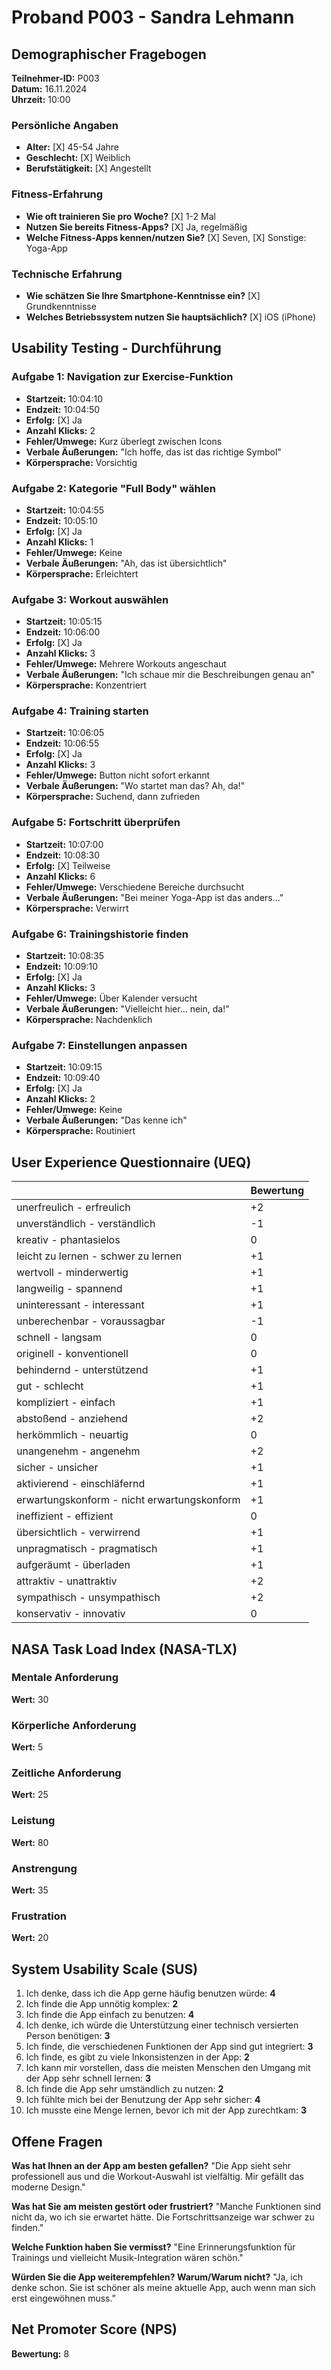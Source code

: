 # Proband P003 - Sandra Lehmann

## Demographischer Fragebogen

**Teilnehmer-ID:** P003  
**Datum:** 16.11.2024  
**Uhrzeit:** 10:00

### Persönliche Angaben
- **Alter:** [X] 45-54 Jahre
- **Geschlecht:** [X] Weiblich
- **Berufstätigkeit:** [X] Angestellt

### Fitness-Erfahrung
- **Wie oft trainieren Sie pro Woche?** [X] 1-2 Mal
- **Nutzen Sie bereits Fitness-Apps?** [X] Ja, regelmäßig
- **Welche Fitness-Apps kennen/nutzen Sie?** [X] Seven, [X] Sonstige: Yoga-App

### Technische Erfahrung
- **Wie schätzen Sie Ihre Smartphone-Kenntnisse ein?** [X] Grundkenntnisse
- **Welches Betriebssystem nutzen Sie hauptsächlich?** [X] iOS (iPhone)

## Usability Testing - Durchführung

### Aufgabe 1: Navigation zur Exercise-Funktion
- **Startzeit:** 10:04:10
- **Endzeit:** 10:04:50
- **Erfolg:** [X] Ja
- **Anzahl Klicks:** 2
- **Fehler/Umwege:** Kurz überlegt zwischen Icons
- **Verbale Äußerungen:** "Ich hoffe, das ist das richtige Symbol"
- **Körpersprache:** Vorsichtig

### Aufgabe 2: Kategorie "Full Body" wählen
- **Startzeit:** 10:04:55
- **Endzeit:** 10:05:10
- **Erfolg:** [X] Ja
- **Anzahl Klicks:** 1
- **Fehler/Umwege:** Keine
- **Verbale Äußerungen:** "Ah, das ist übersichtlich"
- **Körpersprache:** Erleichtert

### Aufgabe 3: Workout auswählen
- **Startzeit:** 10:05:15
- **Endzeit:** 10:06:00
- **Erfolg:** [X] Ja
- **Anzahl Klicks:** 3
- **Fehler/Umwege:** Mehrere Workouts angeschaut
- **Verbale Äußerungen:** "Ich schaue mir die Beschreibungen genau an"
- **Körpersprache:** Konzentriert

### Aufgabe 4: Training starten
- **Startzeit:** 10:06:05
- **Endzeit:** 10:06:55
- **Erfolg:** [X] Ja
- **Anzahl Klicks:** 3
- **Fehler/Umwege:** Button nicht sofort erkannt
- **Verbale Äußerungen:** "Wo startet man das? Ah, da!"
- **Körpersprache:** Suchend, dann zufrieden

### Aufgabe 5: Fortschritt überprüfen
- **Startzeit:** 10:07:00
- **Endzeit:** 10:08:30
- **Erfolg:** [X] Teilweise
- **Anzahl Klicks:** 6
- **Fehler/Umwege:** Verschiedene Bereiche durchsucht
- **Verbale Äußerungen:** "Bei meiner Yoga-App ist das anders..."
- **Körpersprache:** Verwirrt

### Aufgabe 6: Trainingshistorie finden
- **Startzeit:** 10:08:35
- **Endzeit:** 10:09:10
- **Erfolg:** [X] Ja
- **Anzahl Klicks:** 3
- **Fehler/Umwege:** Über Kalender versucht
- **Verbale Äußerungen:** "Vielleicht hier... nein, da!"
- **Körpersprache:** Nachdenklich

### Aufgabe 7: Einstellungen anpassen
- **Startzeit:** 10:09:15
- **Endzeit:** 10:09:40
- **Erfolg:** [X] Ja
- **Anzahl Klicks:** 2
- **Fehler/Umwege:** Keine
- **Verbale Äußerungen:** "Das kenne ich"
- **Körpersprache:** Routiniert

## User Experience Questionnaire (UEQ)

| | Bewertung |
|---|---|
| unerfreulich - erfreulich | +2 |
| unverständlich - verständlich | -1 |
| kreativ - phantasielos | 0 |
| leicht zu lernen - schwer zu lernen | +1 |
| wertvoll - minderwertig | +1 |
| langweilig - spannend | +1 |
| uninteressant - interessant | +1 |
| unberechenbar - voraussagbar | -1 |
| schnell - langsam | 0 |
| originell - konventionell | 0 |
| behindernd - unterstützend | +1 |
| gut - schlecht | +1 |
| kompliziert - einfach | +1 |
| abstoßend - anziehend | +2 |
| herkömmlich - neuartig | 0 |
| unangenehm - angenehm | +2 |
| sicher - unsicher | +1 |
| aktivierend - einschläfernd | +1 |
| erwartungskonform - nicht erwartungskonform | +1 |
| ineffizient - effizient | 0 |
| übersichtlich - verwirrend | +1 |
| unpragmatisch - pragmatisch | +1 |
| aufgeräumt - überladen | +1 |
| attraktiv - unattraktiv | +2 |
| sympathisch - unsympathisch | +2 |
| konservativ - innovativ | 0 |

## NASA Task Load Index (NASA-TLX)

### Mentale Anforderung
**Wert:** 30

### Körperliche Anforderung
**Wert:** 5

### Zeitliche Anforderung
**Wert:** 25

### Leistung
**Wert:** 80

### Anstrengung
**Wert:** 35

### Frustration
**Wert:** 20

## System Usability Scale (SUS)

1. Ich denke, dass ich die App gerne häufig benutzen würde: **4**
2. Ich finde die App unnötig komplex: **2**
3. Ich finde die App einfach zu benutzen: **4**
4. Ich denke, ich würde die Unterstützung einer technisch versierten Person benötigen: **3**
5. Ich finde, die verschiedenen Funktionen der App sind gut integriert: **3**
6. Ich finde, es gibt zu viele Inkonsistenzen in der App: **2**
7. Ich kann mir vorstellen, dass die meisten Menschen den Umgang mit der App sehr schnell lernen: **3**
8. Ich finde die App sehr umständlich zu nutzen: **2**
9. Ich fühlte mich bei der Benutzung der App sehr sicher: **4**
10. Ich musste eine Menge lernen, bevor ich mit der App zurechtkam: **3**

## Offene Fragen

**Was hat Ihnen an der App am besten gefallen?**
"Die App sieht sehr professionell aus und die Workout-Auswahl ist vielfältig. Mir gefällt das moderne Design."

**Was hat Sie am meisten gestört oder frustriert?**
"Manche Funktionen sind nicht da, wo ich sie erwartet hätte. Die Fortschrittsanzeige war schwer zu finden."

**Welche Funktion haben Sie vermisst?**
"Eine Erinnerungsfunktion für Trainings und vielleicht Musik-Integration wären schön."

**Würden Sie die App weiterempfehlen? Warum/Warum nicht?**
"Ja, ich denke schon. Sie ist schöner als meine aktuelle App, auch wenn man sich erst eingewöhnen muss."

## Net Promoter Score (NPS)
**Bewertung:** 8